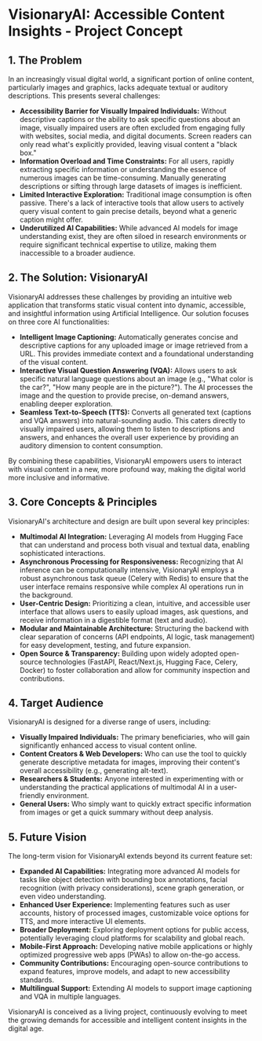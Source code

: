 # VisionaryAI: Accessible Content Insights - Project Concept

## 1. The Problem

In an increasingly visual digital world, a significant portion of online content, particularly images and graphics, lacks adequate textual or auditory descriptions. This presents several challenges:

* **Accessibility Barrier for Visually Impaired Individuals:** Without descriptive captions or the ability to ask specific questions about an image, visually impaired users are often excluded from engaging fully with websites, social media, and digital documents. Screen readers can only read what's explicitly provided, leaving visual content a "black box."
* **Information Overload and Time Constraints:** For all users, rapidly extracting specific information or understanding the essence of numerous images can be time-consuming. Manually generating descriptions or sifting through large datasets of images is inefficient.
* **Limited Interactive Exploration:** Traditional image consumption is often passive. There's a lack of interactive tools that allow users to actively query visual content to gain precise details, beyond what a generic caption might offer.
* **Underutilized AI Capabilities:** While advanced AI models for image understanding exist, they are often siloed in research environments or require significant technical expertise to utilize, making them inaccessible to a broader audience.

## 2. The Solution: VisionaryAI

VisionaryAI addresses these challenges by providing an intuitive web application that transforms static visual content into dynamic, accessible, and insightful information using Artificial Intelligence. Our solution focuses on three core AI functionalities:

* **Intelligent Image Captioning:** Automatically generates concise and descriptive captions for any uploaded image or image retrieved from a URL. This provides immediate context and a foundational understanding of the visual content.
* **Interactive Visual Question Answering (VQA):** Allows users to ask specific natural language questions about an image (e.g., "What color is the car?", "How many people are in the picture?"). The AI processes the image and the question to provide precise, on-demand answers, enabling deeper exploration.
* **Seamless Text-to-Speech (TTS):** Converts all generated text (captions and VQA answers) into natural-sounding audio. This caters directly to visually impaired users, allowing them to listen to descriptions and answers, and enhances the overall user experience by providing an auditory dimension to content consumption.

By combining these capabilities, VisionaryAI empowers users to interact with visual content in a new, more profound way, making the digital world more inclusive and informative.

## 3. Core Concepts & Principles

VisionaryAI's architecture and design are built upon several key principles:

* **Multimodal AI Integration:** Leveraging AI models from Hugging Face that can understand and process both visual and textual data, enabling sophisticated interactions.
* **Asynchronous Processing for Responsiveness:** Recognizing that AI inference can be computationally intensive, VisionaryAI employs a robust asynchronous task queue (Celery with Redis) to ensure that the user interface remains responsive while complex AI operations run in the background.
* **User-Centric Design:** Prioritizing a clean, intuitive, and accessible user interface that allows users to easily upload images, ask questions, and receive information in a digestible format (text and audio).
* **Modular and Maintainable Architecture:** Structuring the backend with clear separation of concerns (API endpoints, AI logic, task management) for easy development, testing, and future expansion.
* **Open Source & Transparency:** Building upon widely adopted open-source technologies (FastAPI, React/Next.js, Hugging Face, Celery, Docker) to foster collaboration and allow for community inspection and contributions.

## 4. Target Audience

VisionaryAI is designed for a diverse range of users, including:

* **Visually Impaired Individuals:** The primary beneficiaries, who will gain significantly enhanced access to visual content online.
* **Content Creators & Web Developers:** Who can use the tool to quickly generate descriptive metadata for images, improving their content's overall accessibility (e.g., generating alt-text).
* **Researchers & Students:** Anyone interested in experimenting with or understanding the practical applications of multimodal AI in a user-friendly environment.
* **General Users:** Who simply want to quickly extract specific information from images or get a quick summary without deep analysis.

## 5. Future Vision

The long-term vision for VisionaryAI extends beyond its current feature set:

* **Expanded AI Capabilities:** Integrating more advanced AI models for tasks like object detection with bounding box annotations, facial recognition (with privacy considerations), scene graph generation, or even video understanding.
* **Enhanced User Experience:** Implementing features such as user accounts, history of processed images, customizable voice options for TTS, and more interactive UI elements.
* **Broader Deployment:** Exploring deployment options for public access, potentially leveraging cloud platforms for scalability and global reach.
* **Mobile-First Approach:** Developing native mobile applications or highly optimized progressive web apps (PWAs) to allow on-the-go access.
* **Community Contributions:** Encouraging open-source contributions to expand features, improve models, and adapt to new accessibility standards.
* **Multilingual Support:** Extending AI models to support image captioning and VQA in multiple languages.

VisionaryAI is conceived as a living project, continuously evolving to meet the growing demands for accessible and intelligent content insights in the digital age.
